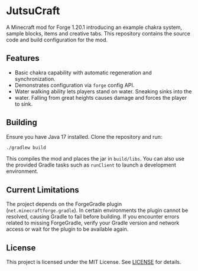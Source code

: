 # JutsuCraft

A Minecraft mod for Forge 1.20.1 introducing an example chakra system, sample blocks, items and creative tabs. This repository contains the source code and build configuration for the mod.

## Features

- Basic chakra capability with automatic regeneration and synchronization.
- Demonstrates configuration via `forge` config API.
- Water walking ability lets players stand on water. Sneaking sinks into the 
- water. Falling from great heights causes damage and forces the player to sink.

## Building

Ensure you have Java 17 installed. Clone the repository and run:

```bash
./gradlew build
```

This compiles the mod and places the jar in `build/libs`. You can also use the provided Gradle tasks such as `runClient` to launch a development environment.

## Current Limitations

The project depends on the ForgeGradle plugin (`net.minecraftforge.gradle`). In certain environments the plugin cannot be resolved, causing Gradle to fail before building. If you encounter errors related to missing ForgeGradle, verify your Gradle version and network access or wait for the plugin to be available again.

## License

This project is licensed under the MIT License. See [LICENSE](LICENSE) for details.